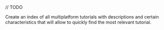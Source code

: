 [//]: # (title: Tutorials)

// TODO

Create an index of all multiplatform tutorials with descriptions and certain characteristics that will allow to quickly find the most relevant tutorial.
